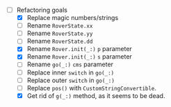* [ ] Refactoring goals
    * [x] Replace magic numbers/strings
    * [ ] Rename `RoverState.xx`
    * [ ] Rename `RoverState.yy`
    * [ ] Rename `RoverState.dd`
    * [x] Rename `Rover.init(_:)` `p` parameter
    * [x] Rename `Rover.init(_:)` `s` parameter
    * [ ] Rename `go(_:)` `cms` parameter
    * [ ] Replace inner `switch` in `go(_:)`
    * [ ] Replace outer `switch` in `go(_:)`
    * [ ] Replace `pos()` with `CustomStringConvertible`.
    * [x] Get rid of `g(_:)` method, as it seems to be dead.
